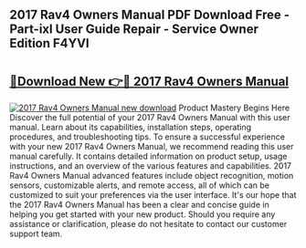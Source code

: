 ## 2017 Rav4 Owners Manual PDF Download Free - Part-ixl User Guide Repair - Service Owner Edition F4YVl

# <h2><a href="http://bc22143.oget.top/?id=2017+Rav4+Owners+Manual">🔗Download New 👉🔴 2017 Rav4 Owners Manual</a></h2>

[![2017 Rav4 Owners Manual new download](https://i.imgur.com/5g1atiW.png)](http://bc22143.oget.top/?id=2017+Rav4+Owners+Manual)
Product Mastery Begins Here Discover the full potential of your 2017 Rav4 Owners Manual with this user manual. Learn about its capabilities, installation steps, operating procedures, and troubleshooting tips. To ensure a successful experience with your new 2017 Rav4 Owners Manual, we recommend reading this user manual carefully. It contains detailed information on product setup, usage instructions, and an overview of the various features and capabilities. 2017 Rav4 Owners Manual advanced features include object recognition, motion sensors, customizable alerts, and remote access, all of which can be customized to suit your preferences via the user interface. It's our hope that the 2017 Rav4 Owners Manual has been a clear and concise guide in helping you get started with your new product. Should you require any assistance or clarification, please do not hesitate to contact our customer support team.
